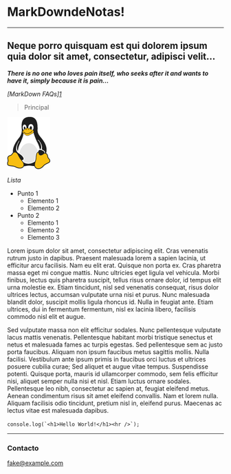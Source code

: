 # **MarkDown**de**Notas**!

---

## Neque porro quisquam est qui dolorem ipsum quia dolor sit amet, consectetur, adipisci velit...

***There is no one who loves pain itself, who seeks after it and wants to have it, simply because it is pain...***

*[MarkDown FAQs][1](https://www.markdownguide.org/)*

> Principal

![Tux, Linux](/tux.png)

*Lista*

- Punto 1
  - Elemento 1
  - Elemento 2
- Punto 2
  - Elemento 1
  - Elemento 2
  - Elemento 3

Lorem ipsum dolor sit amet, consectetur adipiscing elit. Cras venenatis rutrum justo in dapibus. Praesent malesuada lorem a sapien lacinia, ut efficitur arcu facilisis. Nam eu elit erat. Quisque non porta ex. Cras pharetra massa eget mi congue mattis. Nunc ultricies eget ligula vel vehicula. Morbi finibus, lectus quis pharetra suscipit, tellus risus ornare dolor, id tempus elit urna molestie ex. Etiam tincidunt, nisl sed venenatis consequat, risus dolor ultrices lectus, accumsan vulputate urna nisi et purus. Nunc malesuada blandit dolor, suscipit mollis ligula rhoncus id. Nulla in feugiat ante. Etiam ultrices, dui in fermentum fermentum, nisl ex lacinia libero, facilisis commodo nisl elit et augue.

Sed vulputate massa non elit efficitur sodales. Nunc pellentesque vulputate lacus mattis venenatis. Pellentesque habitant morbi tristique senectus et netus et malesuada fames ac turpis egestas. Sed pellentesque sem ac justo porta faucibus. Aliquam non ipsum faucibus metus sagittis mollis. Nulla facilisi. Vestibulum ante ipsum primis in faucibus orci luctus et ultrices posuere cubilia curae; Sed aliquet et augue vitae tempus. Suspendisse potenti. Quisque porta, mauris id ullamcorper commodo, sem felis efficitur nisi, aliquet semper nulla nisi et nisl. Etiam luctus ornare sodales. Pellentesque leo nibh, consectetur ac sapien at, feugiat eleifend metus. Aenean condimentum risus sit amet eleifend convallis. Nam et lorem nulla. Aliquam facilisis odio tincidunt, pretium nisl in, eleifend purus. Maecenas ac lectus vitae est malesuada dapibus.

`` console.log(`<h1>Hello World!</h1><hr />`); ``

---

### Contacto

<fake@example.com>
